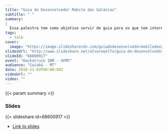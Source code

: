 ```yaml
---
title: "Guia do Desenvolvedor Mobile das Galáxias"
subtitle: " "
summary:
|
  Essa palestra tem como objetivo servir de guia para os que tem interesse em iniciar no desenvolvimento de aplicativos móveis. Será apresentado um geral de ferramentas, linguagens de programação que podem ser utilizadas, onde encontrar bibliotecas e framework para cada tecnologia que for adotada e soluções multi-plataformas que podem ser utilizadas para agilizar o suporte a múltiplos ecossistemas. Também são mostrados cases reais de aplicativos móveis, analisando porquê essas aplicações tem um foco tão grande no mundo móvel e por que fazem tanto sucesso com os usuário.
tags:
  - talk
cover:
  image: "https://image.slidesharecdn.com/guiadodesenvolvedormobiledasgalaxias-161110175455/95/guia-do-desenvolvedor-mobile-das-galaxias-1-638.jpg"
slidesUrl: "http://www.slideshare.net/alvarowolfx/guia-do-desenvolvedor-mobile-das-galaxias"
slideId: "68600917"
event: "Hackatruck IBM - UFMT"
audience: "Cuiabá - MT"
date: 2016-11-03T00:00:00Z
videoUrl: ""
video: ""
---
```


<!-- truncate -->

{{< param summary >}}
### Slides
{{< slideshare id=68600917 >}}

- [Link to slides](http://www.slideshare.net/alvarowolfx/guia-do-desenvolvedor-mobile-das-galaxias)

